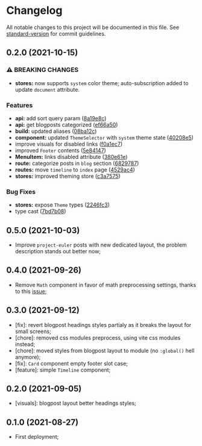 # Changelog

All notable changes to this project will be documented in this file. See [standard-version](https://github.com/conventional-changelog/standard-version) for commit guidelines.

## 0.2.0 (2021-10-15)


### ⚠ BREAKING CHANGES

* **stores:** now supports `system` color theme; auto-subscription added to update `document` attribute.

### Features

* **api:** add sort query param ([8a19e8c](https://github.com/ericrovell/ericrovell.me/commit/8a19e8c9782b56e926a6844d363228ab437dd170))
* **api:** get blogposts categorized ([ef66a50](https://github.com/ericrovell/ericrovell.me/commit/ef66a504076f6bea6896d9f4f4884aa7272d7baa))
* **build:** updated aliases ([08ba12c](https://github.com/ericrovell/ericrovell.me/commit/08ba12ca6d2b46bcb8c0017fc90129f5aa643734))
* **component:** updated `ThemeSelector` with `system` theme state ([40208e5](https://github.com/ericrovell/ericrovell.me/commit/40208e5bc814ce9019d97500c4d277c90d9ef9a2))
* improve visuals for disabled links ([f0a1ec7](https://github.com/ericrovell/ericrovell.me/commit/f0a1ec7a3b60f9b3c3f86f7ca952209a5fd17e7f))
* improved `Footer` contents ([5e84147](https://github.com/ericrovell/ericrovell.me/commit/5e841472b8f180373d39408e545e2af92c0490f7))
* **MenuItem:** links disabled attribute ([380e61e](https://github.com/ericrovell/ericrovell.me/commit/380e61e300807b297791e3409ae15b6bd85c12f0))
* **route:** categorize posts in `blog` section ([6829787](https://github.com/ericrovell/ericrovell.me/commit/6829787cdeee8a475f1019cd967d9e0527483e7a))
* **routes:** move `timeline` to `index` page ([4529ac4](https://github.com/ericrovell/ericrovell.me/commit/4529ac43a76f31f301744dc6e77b3a8e88944e60))
* **stores:** improved theming store ([c3a7575](https://github.com/ericrovell/ericrovell.me/commit/c3a757546f0d643bfdd3d6f833047bd2c4927385))


### Bug Fixes

* **stores:** expose `Theme` types ([2246fc3](https://github.com/ericrovell/ericrovell.me/commit/2246fc3dfbb732f1565ac4f027952d6232de1c90))
* type cast ([7bd7b08](https://github.com/ericrovell/ericrovell.me/commit/7bd7b08ed1532b62d5d8f0061468a0d2b798b355))

## 0.5.0 (2021-10-03)

- Improve `project-euler` posts with new dedicated layout, the problem description stands out better now;

## 0.4.0 (2021-09-26)

- Remove `Math` component in favor of math preprocessing settings, thanks to this [issue](https://github.com/pngwn/MDsveX/issues/302);

## 0.3.0 (2021-09-12)

- [fix]: revert blogpost headings styles partialy as it breaks the layout for small screens;
- [chore]: removed css modules preprocess, using vite css modules instead;
- [chore]: moved styles from blogpost layout to module (no `:global()` hell anymore);
- [fix]: `Card` component empty footer slot case;
- [feature]: simple `Timeline` component;

## 0.2.0 (2021-09-05)

- [visuals]: blogpost layout better headings styles;

## 0.1.0 (2021-08-27)

- First deployment;